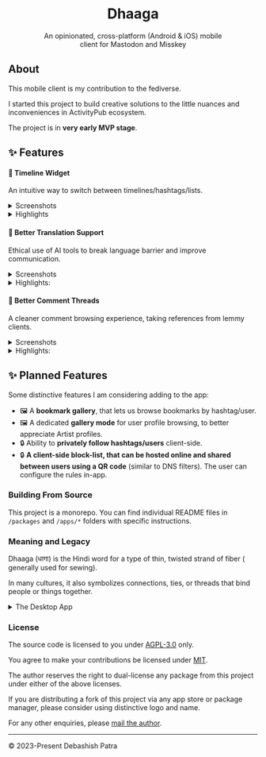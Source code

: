 <h1 align="center">Dhaaga</h1>

<p align="center" style="max-width: 390px; margin: auto">
    An opinionated, cross-platform (Android & iOS) mobile client for 
Mastodon and Misskey
</p>

## About

This mobile client is my contribution to the fediverse.

I started this project to build creative solutions to the little nuances and
inconveniences in ActivityPub ecosystem.

The project is in **very early MVP stage**.

## ✨ Features

#### 🌟 Timeline Widget

An intuitive way to switch between timelines/hashtags/lists.

<details>
<summary>Screenshots</summary>
<img 
    width = "384px" 
    height="auto" 
    src="https://github.com/suvam0451/dhaaga/assets/44526763/af8310f9-9701-4765-b212-6b3092c86af5" 
/>
<img 
    width = "384px" 
    height="auto" 
    src="https://github.com/suvam0451/dhaaga/assets/44526763/aa9c4101-2106-41c1-a85c-2de4272f1e03" 
/>
<img 
    width = "384px" 
    height="auto" 
    src="https://github.com/suvam0451/dhaaga/assets/44526763/a22abeb0-105f-47cb-b9af-380789038a44" 
/>
<img 
    width = "384px" 
    height="auto" 
    src="https://github.com/suvam0451/dhaaga/assets/44526763/8b2cee3d-79d6-4938-a993-71302d3ac7cc" 
/>



</details>

<details>
<summary>Highlights</summary>

- ✅ Search and browse hashtags
    - 🚧 Guest browsing a hashtag from remote instance will be supported in the
      future.
- ✅ Search and browse a user's timeline directly
- ✅ Browse your list timelines
- 🚧 Remote instance browsing will be added in the future

</details>

#### 🌟 Better Translation Support

Ethical use of AI tools to break language barrier and improve communication.

<details>
<summary>Screenshots</summary>
<img 
    width = "384px" 
    height="auto" 
    src="https://github.com/suvam0451/dhaaga/assets/44526763/ac99610f-3479-4f7a-a890-3cc9547fbbe3" 
/>
</details>

<details>

<summary>Highlights:</summary>

- ✅ Long-Press translate button to generate explanation with openAI
    - 🚧 Only english is supported for demonstration.
- 🚧 This feature will be added for alt-texts

</details>

#### 🌟 Better Comment Threads

A cleaner comment browsing experience, taking references from lemmy clients.

<details>
<summary>Screenshots</summary>
<img 
    width = "384px" 
    height="auto" 
    src="https://github.com/suvam0451/dhaaga/assets/44526763/6d96bbf5-0a33-40e6-8155-6258951ff303" 
/>
</details>

<details>
<summary>Highlights:</summary>

- ✅ Nested comments of any depth is supported
- ✅ Replies are color-coded to make it easy to track origin
- 🚧 Use a dedicated color palette, instead of random colors
- 🚧 More interaction options
- 🚧 Global actions like "Collapse/Expand All"

</details>

## ✨ Planned Features

Some distinctive features I am considering adding to the app:

- 🖼️ A **bookmark gallery**, that lets us browse bookmarks by
  hashtag/user.
- 🖼️ A dedicated **gallery mode** for user profile browsing, to better
  appreciate Artist profiles.
- 🔒 Ability to **privately follow hashtags/users** client-side.
- 🔒 **A client-side block-list, that can be hosted online and shared
  between users using a QR code** (similar to DNS filters). The user can
  configure the rules in-app.

### Building From Source

This project is a monorepo. You can find individual README files in
`/packages` and
`/apps/*` folders with specific instructions.

### Meaning and Legacy

Dhaaga (धागा) is the Hindi word for a type of thin, twisted strand of fiber (
generally used for sewing).

In many cultures, it also symbolizes connections, ties, or threads that bind
people or things together.

<details>
<summary>The Desktop App</summary>
This project started in 2023 to be a desktop app supporting Mastodon
and Meta's Threads platform. Development was halted because of Meta's
legal notice to various reverse-engineering APIs to cease development.

The project was rebooted in May 2024 as a mobile Fediverse client.

You can read the legacy README [here]()
</details>

### License

The source code is licensed to you under [AGPL-3.0](./LICENSE) only.

You agree to make your contributions be
licensed under [MIT]().

The author reserves the right to dual-license
any package from this project
under either of the above licenses.

If you are distributing a fork of this project via any app store
or package manager, please
consider using distinctive logo and name.

For any other enquiries, please [mail the author](mailto:hi@suvam.io).

--- 

© 2023-Present Debashish Patra 
